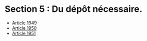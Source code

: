 # Section 5 : Du dépôt nécessaire.

- [Article 1949](article-1949.md)
- [Article 1950](article-1950.md)
- [Article 1951](article-1951.md)
